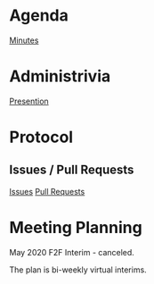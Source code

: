 # Agenda

[Minutes](minutes.md)

# Administrivia
[Presention](https://github.com/mlswg/wg-materials/blob/master/vietf107/MLS%40vIETF107.pdf)
# Protocol

## Issues / Pull Requests
[Issues](https://github.com/mlswg/mls-protocol/issues)
[Pull Requests](https://github.com/mlswg/mls-protocol/pulls)

# Meeting Planning
May 2020 F2F Interim - canceled.

The plan is bi-weekly virtual interims.
